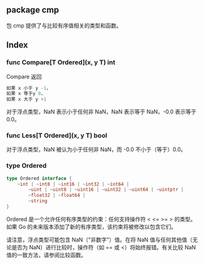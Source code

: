 ## package cmp
包 cmp 提供了与比较有序值相关的类型和函数。

## Index

### func Compare[T Ordered](x, y T) int

Compare 返回

```go
如果 x 小于 y -1，
如果 x 等于y 0，
如果 x 大于 y +1
```

对于浮点类型，NaN 表示小于任何非 NaN，NaN 表示等于 NaN，-0.0 表示等于 0.0。

### func Less[T Ordered](x, y T) bool

对于浮点类型，NaN 被认为小于任何非 NaN，而 -0.0 不小于（等于）0.0。

### type Ordered

```go
type Ordered interface {
	~int | ~int8 | ~int16 | ~int32 | ~int64 |
		~uint | ~uint8 | ~uint16 | ~uint32 | ~uint64 | ~uintptr |
		~float32 | ~float64 |
		~string
}
```

Ordered 是一个允许任何有序类型的约束：任何支持操作符 < <= >= > 的类型。如果 Go 的未来版本添加了新的有序类型，该约束将被修改以包含它们。

请注意，浮点类型可能包含 NaN（"非数字"）值。在将 NaN 值与任何其他值（无论是否为 NaN）进行比较时，操作符（如 == 或 <）将始终报错。有关比较 NaN 值的一致方法，请参阅比较函数。